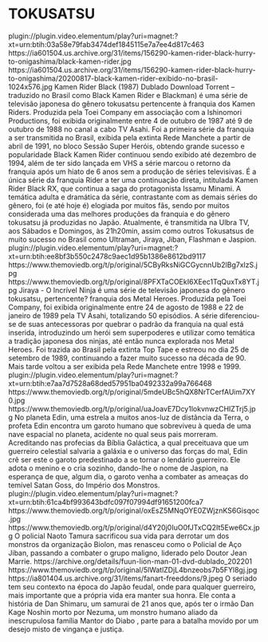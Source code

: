 # TOKUSATSU

<item>
<title>[COLOR silver][B] BLACK KAMEN RIDER 51 EP. [/COLOR][/B][COLOR yellow]  FULL HD  [B][/COLOR][/B]</title>
<link>plugin://plugin.video.elementum/play?uri=magnet:?xt=urn:btih:03a58e79fab3474def1845115e7a7ee4d817c463</link>
<thumbnail>https://ia601504.us.archive.org/31/items/156290-kamen-rider-black-hurry-to-onigashima/black-kamen-rider.jpg</thumbnail>
<fanart>https://ia601504.us.archive.org/31/items/156290-kamen-rider-black-hurry-to-onigashima/20200817-black-kamen-rider-exibido-no-brasil-1024x576.jpg</fanart>
<info>Kamen Rider Black (1987) Dublado Download Torrent – traduzido no Brasil como Black Kamen Rider e Blackman) é uma série de televisão japonesa do gênero tokusatsu pertencente à franquia dos Kamen Riders. Produzida pela Toei Company em associação com a Ishinomori Productions, foi exibida originalmente entre 4 de outubro de 1987 até 9 de outubro de 1988 no canal a cabo TV Asahi. Foi a primeira série da franquia a ser transmitida no Brasil, exibida pela extinta Rede Manchete a partir de abril de 1991, no bloco Sessão Super Heróis, obtendo grande sucesso e popularidade Black Kamen Rider continuou sendo exibido até dezembro de 1994, além de ter sido lançada em VHS a série marcou o retorno da franquia após um hiato de 6 anos sem a produção de séries televisivas. É a única série da franquia Rider a ter uma continuação direta, intitulada Kamen Rider Black RX, que continua a saga do protagonista Issamu Minami. A temática adulta e dramática da série, contrastante com as demais séries do gênero, foi (e até hoje é) elogiada por muitos fãs, sendo por muitos considerada uma das melhores produções da franquia e do gênero tokusatsu já produzidas no Japão. Atualmente, é transmitida na Ulbra TV, aos Sábados e Domingos, às 21h20min, assim como outros Tokusatsus de muito sucesso no Brasil como Ultraman, Jiraya, Jiban, Flashman e Jaspion.</info>
</item>

<item>
<title>[COLOR silver][B] JIRAYA- O INCRIVÉL NINJA [/COLOR][/B][COLOR yellow]  FULL HD  [B][/COLOR][/B]</title>
<link>plugin://plugin.video.elementum/play?uri=magnet:?xt=urn:btih:ee8bf3b550c2478c9aec1d95b1386e8612bd9117</link>
<thumbnail>https://www.themoviedb.org/t/p/original/5CByRksNiGCGycnnUb2lBg7xlzS.jpg</thumbnail>
<fanart>https://www.themoviedb.org/t/p/original/8PFXTaCOEkI6XEec1TqQuxTx8YT.jpg</fanart>
<info>Jiraya - O Incrível Ninja é uma série de televisão japonesa do gênero tokusatsu, pertencente? franquia dos Metal Heroes. Produzida pela Toei Company, foi exibida originalmente entre 24 de agosto de 1988 e 22 de janeiro de 1989 pela TV Asahi, totalizando 50 episódios. A série diferenciou-se de suas antecessoras por quebrar o padrão da franquia na qual está inserida, introduzindo um herói sem superpoderes e utilizar como temática a tradição japonesa dos ninjas, até então nunca explorada nos Metal Heroes. Foi trazida ao Brasil pela extinta Top Tape e estreou no dia 25 de setembro de 1989, continuando a fazer muito sucesso na década de 90. Mais tarde voltou a ser exibida pela Rede Manchete entre 1998 e 1999.</info>
</item>

<item>
<title>[COLOR silver][B] O FANTASTICO JASPION [/COLOR][/B][COLOR yellow]  FULL HD  [B][/COLOR][/B]</title>
<link>plugin://plugin.video.elementum/play?uri=magnet:?xt=urn:btih:e7aa7d7528a68ded57951ba0492332a99a766468</link>
<thumbnail>https://www.themoviedb.org/t/p/original/5mdeUBc5hQX8NrTCerfAUim7XY0.jpg</thumbnail>
<fanart>https://www.themoviedb.org/t/p/original/uaJoavE7Dcy1lokvnwzCHIZTrj5.jpg</fanart>
<info> No planeta Edin, uma estrela a muitos anos-luz de distância da Terra, o profeta Edin encontra um garoto humano que sobreviveu à queda de uma nave espacial no planeta, acidente no qual seus pais morreram. Acreditando nas profecias da Bíblia Galáctica, a qual preceituava que um guerreiro celestial salvaria a galáxia e o universo das forças do mal, Edin crê ser este o garoto predestinado a se tornar o lendário guerreiro. Ele adota o menino e o cria sozinho, dando-lhe o nome de Jaspion, na esperança de que, algum dia, o garoto venha a combater as ameaças do temível Satan Goss, do Império dos Monstros.</info>
</item>

<item>
<title>[COLOR silver][B] POLICIAL DE AÇO-JIBAN [/COLOR][/B][COLOR yellow]  FULL HD  [B][/COLOR][/B]</title>
<link>plugin://plugin.video.elementum/play?uri=magnet:?xt=urn:btih:61ca4bf993643bdfc097f07994df91651200fca7</link>
<thumbnail>https://www.themoviedb.org/t/p/original/oxEsZ5MNqOYE0ZWjznKS6Gisqoc.jpg</thumbnail>
<fanart>https://www.themoviedb.org/t/p/original/d4Y20j0IuO0fJTxCQ2It5Ewe6Cx.jpg</fanart>
<info> O policial Naoto Tamura sacrificou sua vida para derrotar um dos monstros da organização Biolon, mas renasceu como o Policial de Aço Jiban, passando a combater o grupo maligno, liderado pelo Doutor Jean Marrie.</info>
</item>

<item>
<title>[COLOR silver][B] COLEÇÃO-PODEROSO LION  MAN [/COLOR][/B][COLOR yellow]  FULL HD  [B][/COLOR][/B]</title>
<link>https://archive.org/details/fuun-lion-man-01-dvd-dublado_202201</link>
<thumbnail>https://www.themoviedb.org/t/p/original/5lWatlZDjL4bnzeobs7b5FYl8gj.jpg</thumbnail>
<fanart>https://ia801404.us.archive.org/31/items/fanart-freeddons/9.jpeg</fanart>
<info>O seriado tem seu contexto na época do Japão feudal, onde para qualquer guerreiro, mais importante que a própria vida era manter sua honra. Ele conta a história de Dan Shimaru, um samurai de 21 anos que, após ter o irmão Dan Kage Noshin morto por Nezuma, um monstro humano aliado da inescrupulosa família Mantor do Diabo , parte para a batalha movido por um desejo misto de vingança e justiça.</info>
</item>






